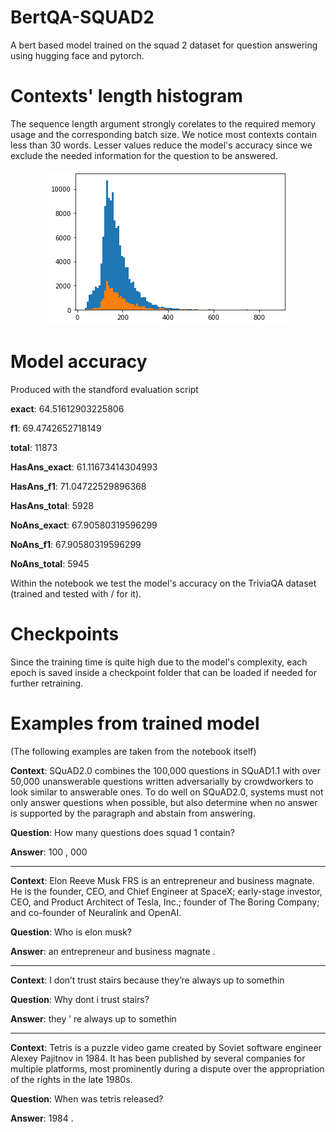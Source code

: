 # BertQA-SQUAD2
A bert based model trained on the squad 2 dataset for question answering using hugging face and pytorch.

# Contexts' length histogram

The sequence length argument strongly corelates to the required memory usage and the corresponding batch size. We notice most contexts contain less than 30 words. Lesser values reduce the
model's accuracy since we exclude the needed information for the question to be answered.

<p align="center">
  <img src="./squad_hist.png" alt="histogram"/>
</p>

# Model accuracy
Produced with the standford evaluation script

**exact**: 64.51612903225806

**f1**: 69.4742652718149

**total**: 11873

**HasAns_exact**: 61.11673414304993

**HasAns_f1**: 71.04722529896368

**HasAns_total**: 5928

**NoAns_exact**: 67.90580319596299

**NoAns_f1**: 67.90580319596299

**NoAns_total**: 5945

Within the notebook we test the model's accuracy on the TriviaQA dataset (trained and tested with / for it).

# Checkpoints
Since the training time is quite high due to the model's complexity, each epoch is saved inside a checkpoint folder that can be
loaded if needed for further retraining.

# Examples from trained model
(The following examples are taken from the notebook itself)

**Context**: SQuAD2.0 combines the 100,000 questions in SQuAD1.1 with over 50,000 unanswerable questions written adversarially by crowdworkers to look similar to answerable ones. To do well on SQuAD2.0, systems must not only answer questions when possible, but also determine when no answer is supported by the paragraph and abstain from answering.

**Question**: How many questions does squad 1 contain?

**Answer**: 100 , 000
- - - -
**Context**: Elon Reeve Musk FRS is an entrepreneur and business magnate. He is the founder, CEO, and Chief Engineer at SpaceX; early-stage investor, CEO, and Product Architect of Tesla, Inc.; founder of The Boring Company; and co-founder of Neuralink and OpenAI.

**Question**: Who is elon musk?

**Answer**: an entrepreneur and business magnate .
- - - -
**Context**: I don’t trust stairs because they’re always up to somethin

**Question**: Why dont i trust stairs?

**Answer**: they ’ re always up to somethin
- - - -
**Context**: Tetris is a puzzle video game created by Soviet software engineer Alexey Pajitnov in 1984. It has been published by several companies for multiple platforms, most prominently during a dispute over the appropriation of the rights in the late 1980s.

**Question**: When was tetris released?

**Answer**: 1984 .

